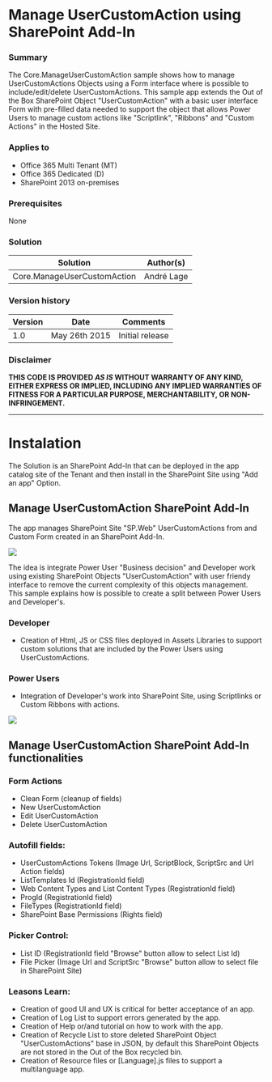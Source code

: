 # Manage UserCustomAction using SharePoint Add-In #

### Summary ###
The Core.ManageUserCustomAction sample shows how to manage UserCustomActions Objects using a Form interface where is possible to include/edit/delete UserCustomActions. This sample app extends the Out of the Box SharePoint Object "UserCustomAction" with a basic user interface Form with pre-filled data needed to support the object that allows Power Users to manage custom actions like "Scriptlink", "Ribbons" and "Custom Actions" in the Hosted Site.

### Applies to ###
-  Office 365 Multi Tenant (MT)
-  Office 365 Dedicated (D)
-  SharePoint 2013 on-premises

### Prerequisites ###
None

### Solution ###
Solution | Author(s)
---------|----------
Core.ManageUserCustomAction| André Lage

### Version history ###
Version  | Date | Comments
---------| -----| --------
1.0  | May 26th 2015 | Initial release

### Disclaimer ###
**THIS CODE IS PROVIDED *AS IS* WITHOUT WARRANTY OF ANY KIND, EITHER EXPRESS OR IMPLIED, INCLUDING ANY IMPLIED WARRANTIES OF FITNESS FOR A PARTICULAR PURPOSE, MERCHANTABILITY, OR NON-INFRINGEMENT.**


----------

# Instalation #
The Solution is an SharePoint Add-In that can be deployed in the app catalog site of the Tenant and then install in the SharePoint Site using "Add an app" Option.

## Manage UserCustomAction SharePoint Add-In ##

The app manages SharePoint Site "SP.Web" UserCustomActions from and Custom Form created in an SharePoint Add-In.

![](http://i.imgur.com/sfvGTuv.png)

The idea is integrate Power User "Business decision" and Developer work using existing SharePoint Objects "UserCustomAction" with user friendy interface to remove the current complexity of this objects management.
This sample explains how is possible to create a split between Power Users and Developer's.
### Developer ###
- Creation of Html, JS or CSS files deployed in Assets Libraries to support custom solutions that are included by the Power Users using UserCustomActions.

### Power Users ###
- Integration of Developer's work into SharePoint Site, using Scriptlinks or Custom Ribbons with actions.

![](http://i.imgur.com/J6fzFru.png)

## Manage UserCustomAction SharePoint Add-In functionalities ##

### Form Actions ###
- Clean Form (cleanup of fields)
- New UserCustomAction
- Edit UserCustomAction
- Delete UserCustomAction

### Autofill fields: ###
- UserCustomActions Tokens (Image Url, ScriptBlock, ScriptSrc and Url Action fields)
- ListTemplates Id (RegistrationId field)
- Web Content Types and List Content Types (RegistrationId field)
- ProgId  (RegistrationId field)
- FileTypes (RegistrationId field)
- SharePoint Base Permissions (Rights field)

### Picker Control: ###
- List ID (RegistrationId field "Browse" button allow to select List Id)
- File Picker (Image Url and ScriptSrc "Browse" button allow to select file in SharePoint Site)

### Leasons Learn: ###
- Creation of good UI and UX is critical for better acceptance of an app.
- Creation of Log List to support errors generated by the app.
- Creation of Help or/and tutorial on how to work with the app.
- Creation of Recycle List to store deleted SharePoint Object "UserCustomActions" base in JSON, by default this SharePoint Objects are not stored in the Out of the Box recycled bin.
- Creation of Resource files or [Language].js files to support a multilanguage app.



